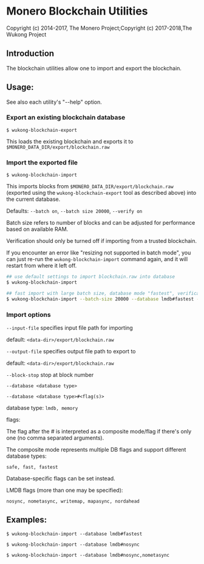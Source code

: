 # Monero Blockchain Utilities

Copyright (c) 2014-2017, The Monero Project;Copyright (c) 2017-2018,The Wukong Project

## Introduction

The blockchain utilities allow one to import and export the blockchain.

## Usage:

See also each utility's "--help" option.

### Export an existing blockchain database

`$ wukong-blockchain-export`

This loads the existing blockchain and exports it to `$MONERO_DATA_DIR/export/blockchain.raw`

### Import the exported file

`$ wukong-blockchain-import`

This imports blocks from `$MONERO_DATA_DIR/export/blockchain.raw` (exported using the
`wukong-blockchain-export` tool as described above) into the current database.

Defaults: `--batch on`, `--batch size 20000`, `--verify on`

Batch size refers to number of blocks and can be adjusted for performance based on available RAM.

Verification should only be turned off if importing from a trusted blockchain.

If you encounter an error like "resizing not supported in batch mode", you can just re-run
the `wukong-blockchain-import` command again, and it will restart from where it left off.

```bash
## use default settings to import blockchain.raw into database
$ wukong-blockchain-import

## fast import with large batch size, database mode "fastest", verification off
$ wukong-blockchain-import --batch-size 20000 --database lmdb#fastest --verify off

```

### Import options

`--input-file`
specifies input file path for importing

default: `<data-dir>/export/blockchain.raw`

`--output-file`
specifies output file path to export to

default: `<data-dir>/export/blockchain.raw`

`--block-stop`
stop at block number

`--database <database type>`

`--database <database type>#<flag(s)>`

database type: `lmdb, memory`

flags:

The flag after the # is interpreted as a composite mode/flag if there's only
one (no comma separated arguments).

The composite mode represents multiple DB flags and support different database types:

`safe, fast, fastest`

Database-specific flags can be set instead.

LMDB flags (more than one may be specified):

`nosync, nometasync, writemap, mapasync, nordahead`

## Examples:

```
$ wukong-blockchain-import --database lmdb#fastest

$ wukong-blockchain-import --database lmdb#nosync

$ wukong-blockchain-import --database lmdb#nosync,nometasync
```
